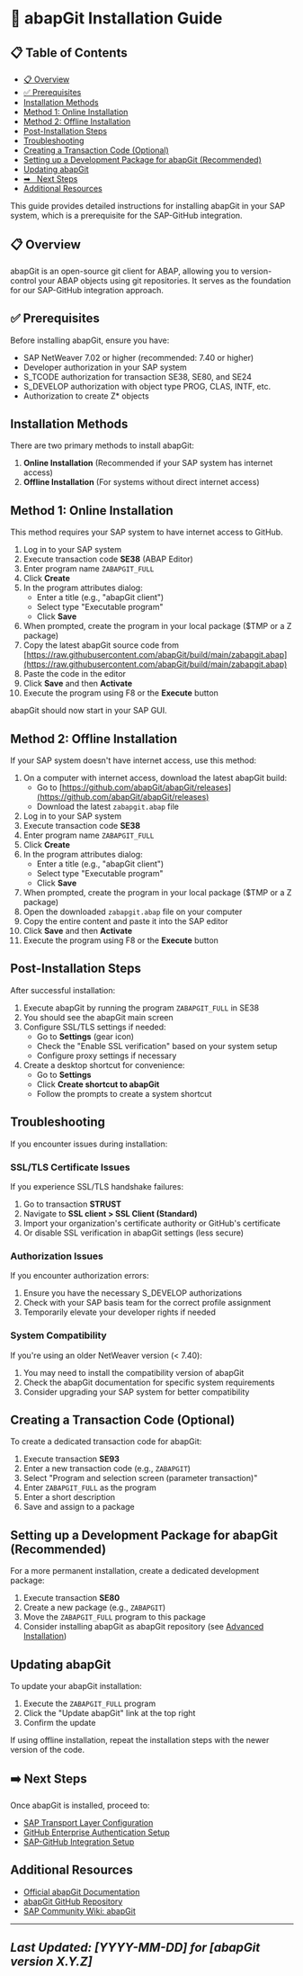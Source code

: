 # 📄 abapGit Installation Guide

## 📋 Table of Contents

- [📋 Overview](#overview)
- [✅ Prerequisites](#prerequisites)
- [Installation Methods](#installation-methods)
- [Method 1: Online Installation](#method-1-online-installation)
- [Method 2: Offline Installation](#method-2-offline-installation)
- [Post-Installation Steps](#post-installation-steps)
- [Troubleshooting](#troubleshooting)
- [Creating a Transaction Code (Optional)](#creating-a-transaction-code-optional)
- [Setting up a Development Package for abapGit (Recommended)](#setting-up-a-development-package-for-abapgit-recommended)
- [Updating abapGit](#updating-abapgit)
- [➡
️ ️ Next Steps](#next-steps)
- [Additional Resources](#additional-resources)


This guide provides detailed instructions for installing abapGit in your SAP system, which is a prerequisite for the SAP-GitHub integration.

## 📋 Overview

abapGit is an open-source git client for ABAP, allowing you to version-control your ABAP objects using git repositories. It serves as the foundation for our SAP-GitHub integration approach.

## ✅ Prerequisites

Before installing abapGit, ensure you have:

- SAP NetWeaver 7.02 or higher (recommended: 7.40 or higher)
- Developer authorization in your SAP system
- S_TCODE authorization for transaction SE38, SE80, and SE24
- S_DEVELOP authorization with object type PROG, CLAS, INTF, etc.
- Authorization to create Z* objects

## Installation Methods

There are two primary methods to install abapGit:

1. **Online Installation** (Recommended if your SAP system has internet access)
2. **Offline Installation** (For systems without direct internet access)

## Method 1: Online Installation

This method requires your SAP system to have internet access to GitHub.

1. Log in to your SAP system
2. Execute transaction code **SE38** (ABAP Editor)
3. Enter program name `ZABAPGIT_FULL`
4. Click **Create**
5. In the program attributes dialog:
   - Enter a title (e.g., "abapGit client")
   - Select type "Executable program"
   - Click **Save**
6. When prompted, create the program in your local package ($TMP or a Z package)
7. Copy the latest abapGit source code from [https://raw.githubusercontent.com/abapGit/build/main/zabapgit.abap](https://raw.githubusercontent.com/abapGit/build/main/zabapgit.abap)
8. Paste the code in the editor
9. Click **Save** and then **Activate**
10. Execute the program using F8 or the **Execute** button

abapGit should now start in your SAP GUI.

## Method 2: Offline Installation

If your SAP system doesn't have internet access, use this method:

1. On a computer with internet access, download the latest abapGit build:
   - Go to [https://github.com/abapGit/abapGit/releases](https://github.com/abapGit/abapGit/releases)
   - Download the latest `zabapgit.abap` file
2. Log in to your SAP system
3. Execute transaction code **SE38**
4. Enter program name `ZABAPGIT_FULL`
5. Click **Create**
6. In the program attributes dialog:
   - Enter a title (e.g., "abapGit client")
   - Select type "Executable program"
   - Click **Save**
7. When prompted, create the program in your local package ($TMP or a Z package)
8. Open the downloaded `zabapgit.abap` file on your computer
9. Copy the entire content and paste it into the SAP editor
10. Click **Save** and then **Activate**
11. Execute the program using F8 or the **Execute** button

## Post-Installation Steps

After successful installation:

1. Execute abapGit by running the program `ZABAPGIT_FULL` in SE38
2. You should see the abapGit main screen
3. Configure SSL/TLS settings if needed:
   - Go to **Settings** (gear icon)
   - Check the "Enable SSL verification" based on your system setup
   - Configure proxy settings if necessary
4. Create a desktop shortcut for convenience:
   - Go to **Settings**
   - Click **Create shortcut to abapGit**
   - Follow the prompts to create a system shortcut

## Troubleshooting

If you encounter issues during installation:

### SSL/TLS Certificate Issues

If you experience SSL/TLS handshake failures:

1. Go to transaction **STRUST**
2. Navigate to **SSL client > SSL Client (Standard)**
3. Import your organization's certificate authority or GitHub's certificate
4. Or disable SSL verification in abapGit settings (less secure)

### Authorization Issues

If you encounter authorization errors:

1. Ensure you have the necessary S_DEVELOP authorizations
2. Check with your SAP basis team for the correct profile assignment
3. Temporarily elevate your developer rights if needed

### System Compatibility

If you're using an older NetWeaver version (< 7.40):

1. You may need to install the compatibility version of abapGit
2. Check the abapGit documentation for specific system requirements
3. Consider upgrading your SAP system for better compatibility

## Creating a Transaction Code (Optional)

To create a dedicated transaction code for abapGit:

1. Execute transaction **SE93**
2. Enter a new transaction code (e.g., `ZABAPGIT`)
3. Select "Program and selection screen (parameter transaction)"
4. Enter `ZABAPGIT_FULL` as the program
5. Enter a short description
6. Save and assign to a package

## Setting up a Development Package for abapGit (Recommended)

For a more permanent installation, create a dedicated development package:

1. Execute transaction **SE80**
2. Create a new package (e.g., `ZABAPGIT`)
3. Move the `ZABAPGIT_FULL` program to this package
4. Consider installing abapGit as abapGit repository (see [Advanced Installation](https://docs.abapgit.org/))

## Updating abapGit

To update your abapGit installation:

1. Execute the `ZABAPGIT_FULL` program
2. Click the "Update abapGit" link at the top right
3. Confirm the update

If using offline installation, repeat the installation steps with the newer version of the code.

## ➡️ Next Steps

Once abapGit is installed, proceed to:

- [SAP Transport Layer Configuration](transport-layer.md)
- [GitHub Enterprise Authentication Setup](../github-setup/authentication.md)
- [SAP-GitHub Integration Setup](../../getting-started/installation.md)

## Additional Resources

- [Official abapGit Documentation](https://docs.abapgit.org/)
- [abapGit GitHub Repository](https://github.com/abapGit/abapGit)
- [SAP Community Wiki: abapGit](https://wiki.scn.sap.com/wiki/display/ABAP/abapGit)

---

*Last Updated: [YYYY-MM-DD] for [abapGit version X.Y.Z]* 
---


